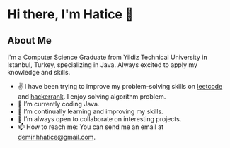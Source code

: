 # Hi there, I'm Hatice 👋
## About Me
I'm a Computer Science Graduate from Yildiz Technical University in Istanbul, Turkey, specializing in Java. Always excited to apply my knowledge and skills.
- :v: I have been trying to improve my problem-solving skills on [leetcode](https://leetcode.com/haticedemir/) and [hackerrank](https://www.hackerrank.com/profile/haticedemir). I enjoy solving algorithm problem.
- 🔭 I’m currently coding Java.
- 🌱 I’m continually learning and improving my skills.
- 🤝 I’m always open to collaborate on interesting projects.
- 📫 How to reach me: You can send me an email at demir.hhatice@gmail.com.
<!--
- 🔭 I’m currently working on ...
- 🌱 I’m currently learning ...
- 👯 I’m looking to collaborate on ...
- 🤔 I’m looking for help with ...
- 💬 Ask me about ...
- 📫 How to reach me: ...
- 😄 Pronouns: ...
- ⚡ Fun fact: ...
-->
